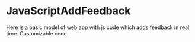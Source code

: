 # JavaScriptAddFeedback
Here is a basic model of web app with js code which adds feedback in real time. Customizable code.
